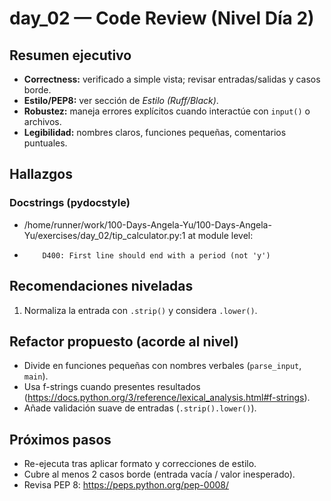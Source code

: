 # day_02 — Code Review (Nivel Día 2)

## Resumen ejecutivo
- **Correctness:** verificado a simple vista; revisar entradas/salidas y casos borde.
- **Estilo/PEP8:** ver sección de *Estilo (Ruff/Black)*.
- **Robustez:** maneja errores explícitos cuando interactúe con `input()` o archivos.
- **Legibilidad:** nombres claros, funciones pequeñas, comentarios puntuales.

## Hallazgos
### Docstrings (pydocstyle)
- /home/runner/work/100-Days-Angela-Yu/100-Days-Angela-Yu/exercises/day_02/tip_calculator.py:1 at module level:
-         D400: First line should end with a period (not 'y')

## Recomendaciones niveladas
1. Normaliza la entrada con `.strip()` y considera `.lower()`.

## Refactor propuesto (acorde al nivel)
- Divide en funciones pequeñas con nombres verbales (`parse_input`, `main`).
- Usa f-strings cuando presentes resultados (https://docs.python.org/3/reference/lexical_analysis.html#f-strings).
- Añade validación suave de entradas (`.strip().lower()`).

## Próximos pasos
- Re-ejecuta tras aplicar formato y correcciones de estilo.
- Cubre al menos 2 casos borde (entrada vacía / valor inesperado).
- Revisa PEP 8: https://peps.python.org/pep-0008/
